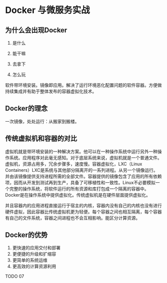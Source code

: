 # Docker 与微服务实战

## 为什么会出现Docker

1. 是什么

2. 能干嘛

3. 去拿下
4. 怎么玩

软件带环境安装。镜像即应用。解决了运行环境恶化配置问题的软件容器。方便做持续集成并有助于整体发布的容器虚拟化技术。

## Docker的理念

一次镜像，处处运行：从搬家到搬楼。

## 传统虚拟机和容器的对比

虚拟机就是带环境安装的一种解决方案。他可以在一种操作系统中运行另外一种操作系统。应用程序对此毫无感知。对于底层系统来说，虚拟机就是一个普通文件。虚拟机，资源占用多，冗余步骤多，速度慢。容器虚拟化，LXC（Linux Containers）LXC是系统与其他部分隔离开的一系列进程。从另一个镜像运行。并由该镜像提供支持进程所需的全部文件。容器提供的镜像包含了应用的所有依赖项，因而从开发到测试再到生产，具备了可移植性和一致性。Linux不必要模拟一个完整的操作系统，将软件运行的所有资源和库打包成一个隔离的容器中。Docker是在操作系统中提供虚拟化。传统虚拟机是在硬件层面提供虚拟化。

并且容器内的应用进程直接运行于宿主的内核，容器内没有自己的内核也没有进行硬件虚拟，因此容器比传统虚拟机更为轻便。每个容器之间也相互隔离，每个容器有自己的文件系统，容器之间进程也不会互相影响。能区分计算资源。

## Docker的优势

1. 更快速的应用交付和部署
2. 更便捷的升级和扩缩容
3. 更简单的系统运维
4. 更高效的计算资源利用

TODO 07